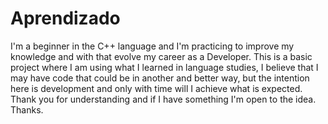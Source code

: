 # Aprendizado

I'm a beginner in the C++ language and I'm practicing to improve my knowledge and with that evolve my career as a Developer.
This is a basic project where I am using what I learned in language studies, I believe that I may have code that could be in another and better way, but the intention here is development and only with time will I achieve what is expected.
Thank you for understanding and if I have something I'm open to the idea.
Thanks.

